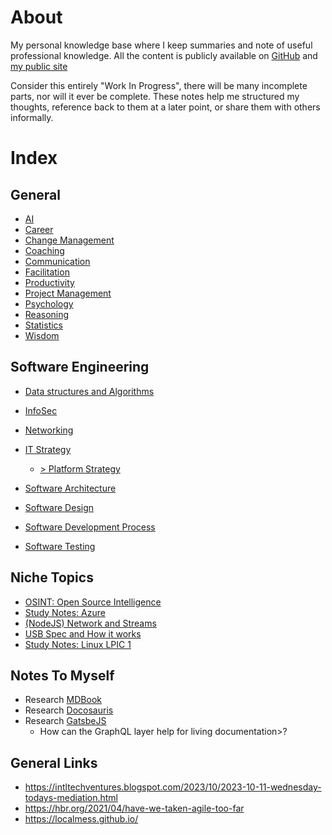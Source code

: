 # About

My personal knowledge base where I keep summaries and note of useful professional knowledge.
All the content is publicly available on [GitHub](https://segersian.github.io/knowledge-base/) and [my public site](https://kb.segersian.com)

Consider this entirely "Work In Progress", there will be many incomplete parts, nor will it ever be complete. These notes help me structured my thoughts, reference back to them at a later point, or share them with others informally.

# Index

## General

* [AI](ai/readme.md)
* [Career](career/index.md)
* [Change Management](change-management/index.md)
* [Coaching](coaching/index.md)
* [Communication](communication/index.md)
* [Facilitation](facilitation/index.md)
* [Productivity](productivity/index.md)
* [Project Management](project-management/index.md)
* [Psychology](psychology/index.md)
* [Reasoning](reasoning/index.md)
* [Statistics](statistics/index.md)
* [Wisdom](wisdom.md)

## Software Engineering

* [Data structures and Algorithms](data-struct-algo/index.md)
* [InfoSec](infosec/index.md)
* [Networking](network/index.md)

* [IT Strategy](it-strategy/index.md)
  * [> Platform Strategy](it-strategy/platform-strategy/index.md)

* [Software Architecture](software-architecture/index.md)
* [Software Design](software-design/index.md)
* [Software Development Process](software-development-process/index.md)
* [Software Testing](software-testing/index.md)

## Niche Topics

* [OSINT: Open Source Intelligence](osint/index.md)
* [Study Notes: Azure](azure/index.md)
* [(NodeJS) Network and Streams](nodejs-streams-and-networking/index.md)
* [USB Spec and How it works](usb-spec/index.md)
* [Study Notes: Linux LPIC 1](linux-lpic-1/index.md)

## Notes To Myself

* Research [MDBook](https://rust-lang.github.io/mdBook/)
* Research [Docosauris](https://docusaurus.io/)
* Research [GatsbeJS](https://www.gatsbyjs.com/)
  * How can the GraphQL layer help for living documentation>?

## General Links

* https://intltechventures.blogspot.com/2023/10/2023-10-11-wednesday-todays-mediation.html
* https://hbr.org/2021/04/have-we-taken-agile-too-far
* https://localmess.github.io/
